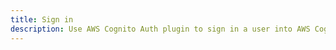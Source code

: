 ```yaml
---
title: Sign in
description: Use AWS Cognito Auth plugin to sign in a user into AWS Cognito User Pool
---
```


<inline-fragment platform="ios" src="~/lib/auth/fragments/native_common/signin/common.md"></inline-fragment>
<inline-fragment platform="android" src="~/lib/auth/fragments/native_common/signin/common.md"></inline-fragment>
